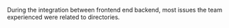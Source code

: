 During the integration between frontend end backend, most issues the team experienced were related to directories.